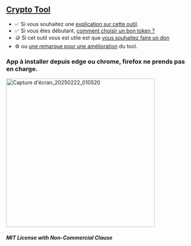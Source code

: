 ## [Crypto Tool](https://crypto-tool.netlify.app/)



-   ✅ Si vous souhaitez une [explication sur cette outil](https://medium.com/@gael-berru/fibonacci-retracement-a56d53d5863d).
-   ✅ Si vous êtes débutant, [comment choisir un bon token ?](https://savoir-relatif-et-absolu.netlify.app/comment-choisir-un-bon-token)
-   🪙 Si cet outil vous est utile est que [vous souhaitez faire un don](https://savoir-relatif-et-absolu.netlify.app/donation) 
-   ⚙️ ou [une remarque pour une amélioration](https://savoir-relatif-et-absolu.netlify.app/index.html/#espace-commentaire) du tool.

### App à installer depuis edge ou chrome, firefox ne prends pas en charge.

<img width="402" alt="Capture d'écran_20250222_010520" src="https://github.com/user-attachments/assets/52213122-849f-4cb3-9779-04d95263dac2" />

##### MIT License with Non-Commercial Clause
